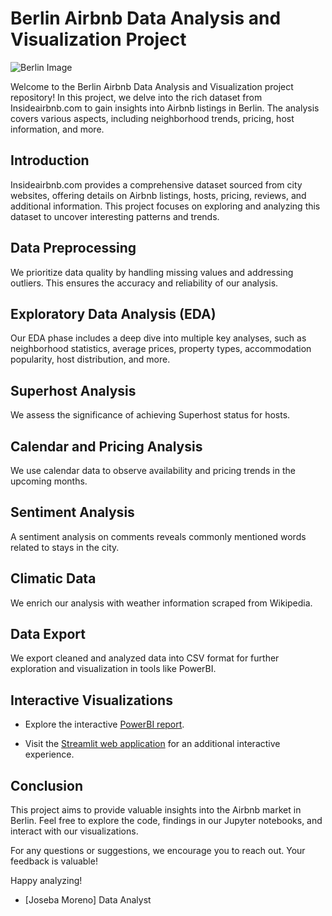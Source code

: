 # Berlin Airbnb Data Analysis and Visualization Project

![Berlin Image](https://www.laguiadeberlin.com/wp-content/uploads/2017/09/berlin-airbnb.jpg)

Welcome to the Berlin Airbnb Data Analysis and Visualization project repository! In this project, we delve into the rich dataset from Insideairbnb.com to gain insights into Airbnb listings in Berlin. The analysis covers various aspects, including neighborhood trends, pricing, host information, and more.

## Introduction

Insideairbnb.com provides a comprehensive dataset sourced from city websites, offering details on Airbnb listings, hosts, pricing, reviews, and additional information. This project focuses on exploring and analyzing this dataset to uncover interesting patterns and trends.

## Data Preprocessing

We prioritize data quality by handling missing values and addressing outliers. This ensures the accuracy and reliability of our analysis.

## Exploratory Data Analysis (EDA)

Our EDA phase includes a deep dive into multiple key analyses, such as neighborhood statistics, average prices, property types, accommodation popularity, host distribution, and more.

## Superhost Analysis

We assess the significance of achieving Superhost status for hosts.

## Calendar and Pricing Analysis

We use calendar data to observe availability and pricing trends in the upcoming months.

## Sentiment Analysis

A sentiment analysis on comments reveals commonly mentioned words related to stays in the city.

## Climatic Data

We enrich our analysis with weather information scraped from Wikipedia.

## Data Export

We export cleaned and analyzed data into CSV format for further exploration and visualization in tools like PowerBI.

## Interactive Visualizations

- Explore the interactive [PowerBI report](https://app.powerbi.com/view?r=eyJrIjoiNGMzOTk5NTEtMDRhNS00MWE2LWI2ZjUtYzQ3ZWI0ZGU2MGZmIiwidCI6IjhhZWJkZGI2LTM0MTgtNDNhMS1hMjU1LWI5NjQxODZlY2M2NCIsImMiOjl9).

- Visit the [Streamlit web application](https://berlin-airbn.streamlit.app/) for an additional interactive experience.

## Conclusion

This project aims to provide valuable insights into the Airbnb market in Berlin. Feel free to explore the code, findings in our Jupyter notebooks, and interact with our visualizations.

For any questions or suggestions, we encourage you to reach out. Your feedback is valuable!

Happy analyzing!

- [Joseba Moreno]
Data Analyst
